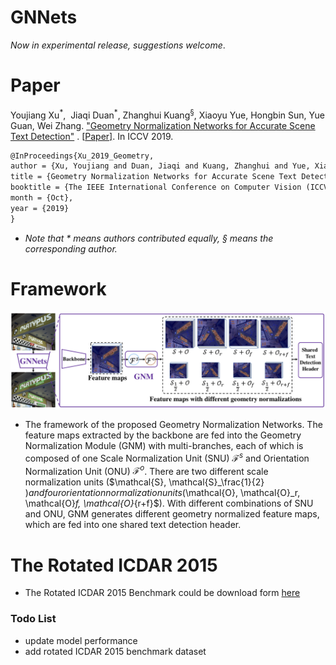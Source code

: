 # GNNets

*Now in experimental release, suggestions welcome*.



# Paper

Youjiang Xu<sup>\*</sup>,  Jiaqi Duan<sup>\*</sup>, Zhanghui Kuang<sup>&sect;</sup>, Xiaoyu Yue, Hongbin Sun, Yue Guan, Wei Zhang. ["Geometry Normalization Networks for Accurate Scene Text Detection"](###) . [[Paper\]](###). In ICCV 2019.

```latex
@InProceedings{Xu_2019_Geometry,
author = {Xu, Youjiang and Duan, Jiaqi and Kuang, Zhanghui and Yue, Xiaoyu and Sun, Hongbin and Guan, Yue and Zhang, Wei},
title = {Geometry Normalization Networks for Accurate Scene Text Detection},
booktitle = {The IEEE International Conference on Computer Vision (ICCV)},
month = {Oct},
year = {2019}
}
```

- *Note that \* means authors contributed equally, &sect; means the corresponding author.*



# Framework

![The framework of the proposed Geometry Normalization Networks.](framework.jpg)



- The framework of the proposed Geometry Normalization Networks. The feature maps extracted by the backbone are fed into the Geometry Normalization Module (GNM) with  multi-branches, each of which is composed of one Scale Normalization Unit (SNU) $\mathcal{F}^s$ and Orientation Normalization Unit (ONU) $\mathcal{F}^o$. There are two different scale normalization units ($\mathcal{S}, \mathcal{S}_\frac{1}{2} $) and four orientation normalization units ($\mathcal{O}, \mathcal{O}_r, \mathcal{O}_f, \mathcal{O}_{r+f}$). With different combinations of SNU and ONU, GNM generates different geometry normalized feature maps, which are fed into one shared text detection header. 

# The Rotated ICDAR 2015

- The Rotated ICDAR 2015 Benchmark could be download form [here](###)



### Todo List

- update model performance
- add rotated ICDAR 2015 benchmark dataset









